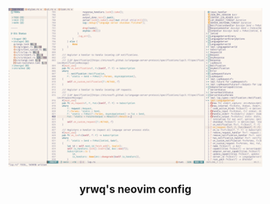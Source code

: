 
<p align="center"> <img src="./assets/preview.png"/> </p>

<h2 align="center">yrwq's neovim config</h2>
